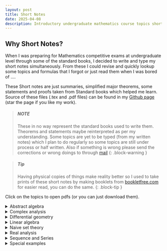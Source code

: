 ```yaml
---
layout: post
title: Short Notes
date: 2025-04-08
description: Introductory undergraduate mathematics course topics short notes summarized or complied from well known books for the topics.
---
```

## Why Short Notes?
When I was preparing for Mathematics competitive exams at undergraduate level through some of the standard books, I decided to write and type my short notes simultaneously. From these I could revise and quickly lookup some topics and formulas that I forgot or just read them when I was bored of ....

These Short notes are just summaries, simplified major theorems, some statements and proofs taken from Standard books which helped me learn. Source of these files (.tex and .pdf files) can be found in my [Github page](https://github.com/Yn37git/Short_Notes) (star the page if you like my work).

> ##### NOTE
> These in no way represent the standard books used to write them. Theorems and statements maybe reinterpreted as per my understanding. Some topics are yet to be typed (from my written notes) which I plan to do regularly so some topics are still under process or half written. Also if something is wrong please send the corrections or wrong doings to through [mail](mailto:yashasn37@gmail.com) 
{: .block-warning }

> ##### Tip
> Having physical copies of things make reality better so I used to take prints of these short notes by making booklets from [bookletfree.com](https://bookletfree.com) for easier read, you can do the same. 
{: .block-tip }

Click on the topics to open pdfs (or you can just download them).

<details>
<summary>Abstract algebra</summary>

<details>
<summary>Group theory</summary>


<object
	data="https://yn37git.github.io/assets/Short_Notes/Abstract_algebra/Group Theory/Group_theory_shortnotes.pdf"
	type="application/pdf"
	width="100%"
	height="650px"
	title="Short Notes"
>
	<iframe 
      src="https://yn37git.github.io/assets/Short_Notes/Abstract_algebra/Group Theory/Group_theory_shortnotes.pdf" 
      onload='this.style.height=this.contentWindow.document.body.scrollHeight+"px";' 
      style="height:650px;width:100%;border:none;overflow:hidden;"
    >
		<p>
			Your browser does not support PDFs.
			<a href="https://yn37git.github.io/assets/Short_Notes/Abstract_algebra/Group Theory/Group_theory_shortnotes.pdf">Download the PDF</a>
		</p>
	</iframe>
</object>
</details>

<details>
<summary>Ring theory</summary>

<object
	data="https://yn37git.github.io/assets/Short_Notes/Abstract_algebra/Ring Theory/Ring_theory_shortnotes.pdf"
	type="application/pdf"
	width="100%"
	height="650px"
	title="Short Notes"
>
	<iframe 
      src="https://yn37git.github.io/assets/Short_Notes/Abstract_algebra/Ring Theory/Ring_theory_shortnotes.pdf" 
      onload='this.style.height=this.contentWindow.document.body.scrollHeight+"px";' 
      style="height:650px;width:100%;border:none;overflow:hidden;"
    >
		<p>
			Your browser does not support PDFs.
			<a href="https://yn37git.github.io/assets/Short_Notes/Abstract_algebra/Ring Theory/Ring_theory_shortnotes.pdf">Download the PDF</a>
		</p>
	</iframe>
</object>
</details>

<details>
<summary>Field and Galios theory</summary>

<object
	data="https://yn37git.github.io/assets/Short_Notes/Abstract_algebra/Field & galios Theory/Field_Galios_Theory_shortnotes.pdf"
	type="application/pdf"
	width="100%"
	height="650px"
	title="Short Notes"
>
	<iframe 
      src="https://yn37git.github.io/assets/Short_Notes/Abstract_algebra/Field & galios Theory/Field_Galios_Theory_shortnotes.pdf" 
      onload='this.style.height=this.contentWindow.document.body.scrollHeight+"px";' 
      style="height:650px;width:100%;border:none;overflow:hidden;"
    >
		<p>
			Your browser does not support PDFs.
			<a href="https://yn37git.github.io/assets/Short_Notes/Abstract_algebra/Field & galios Theory/Field_Galios_Theory_shortnotes.pdf">Download the PDF</a>
		</p>
	</iframe>
</object>
</details>
</details>

<details>
<summary> Complex analysis</summary>

<object
	data="https://yn37git.github.io/assets/Short_Notes/Complex Analysis/Complex_Analysis_short_notes.pdf"
	type="application/pdf"
	width="100%"
	height="650px"
	title="Short Notes"
>
	<iframe 
      src="https://yn37git.github.io/assets/Short_Notes/Complex Analysis/Complex_Analysis_short_notes.pdf" 
      onload='this.style.height=this.contentWindow.document.body.scrollHeight+"px";' 
      style="height:650px;width:100%;border:none;overflow:hidden;"
    >
		<p>
			Your browser does not support PDFs.
			<a href="https://yn37git.github.io/assets/Short_Notes/Complex Analysis/Complex_Analysis_short_notes.pdf">Download the PDF</a>
		</p>
	</iframe>
</object>
</details>

<details>
<summary> Differential geometry</summary>

<object
	data="https://yn37git.github.io/assets/Short_Notes/Diffrential_geometry/Diffrential _geometry_shortnotes.pdf"
	type="application/pdf"
	width="100%"
	height="650px"
	title="Short Notes"
>
	<iframe 
      src="https://yn37git.github.io/assets/Short_Notes/Diffrential_geometry/Diffrential _geometry_shortnotes.pdf" 
      onload='this.style.height=this.contentWindow.document.body.scrollHeight+"px";' 
      style="height:650px;width:100%;border:none;overflow:hidden;"
    >
		<p>
			Your browser does not support PDFs.
			<a href="https://yn37git.github.io/assets/Short_Notes/Diffrential_geometry/Diffrential _geometry_shortnotes.pdf">Download the PDF</a>
		</p>
	</iframe>
</object>
</details>

<details>
<summary> Linear algebra</summary>

<details>
<summary> linear alg</summary>

<object
	data="https://yn37git.github.io/assets/Short_Notes/Linear_Algebra/linear_algebra/Linear_algebra_shortnotes.pdf"
	type="application/pdf"
	width="100%"
	height="650px"
	title="Short Notes"
>
	<iframe 
      src="https://yn37git.github.io/assets/Short_Notes/Linear_Algebra/linear_algebra/Linear_algebra_shortnotes.pdf" 
      onload='this.style.height=this.contentWindow.document.body.scrollHeight+"px";' 
      style="height:650px;width:100%;border:none;overflow:hidden;"
    >
		<p>
			Your browser does not support PDFs.
			<a href="https://yn37git.github.io/assets/Short_Notes/Linear_Algebra/linear_algebra/Linear_algebra_shortnotes.pdf">Download the PDF</a>
		</p>
	</iframe>
</object>
</details>

<details>
<summary> Matrix properties </summary>

<object
	data="https://yn37git.github.io/assets/Short_Notes/Linear_Algebra/matrix_properties/matrix_properties_shortnotes.pdf"
	type="application/pdf"
	width="100%"
	height="650px"
	title="Short Notes"
>
	<iframe 
      src="https://yn37git.github.io/assets/Short_Notes/Linear_Algebra/matrix_properties/matrix_properties_shortnotes.pdf" 
      onload='this.style.height=this.contentWindow.document.body.scrollHeight+"px";' 
      style="height:650px;width:100%;border:none;overflow:hidden;"
    >
		<p>
			Your browser does not support PDFs.
			<a href="https://yn37git.github.io/assets/Short_Notes/Linear_Algebra/matrix_properties/matrix_properties_shortnotes.pdf">Download the PDF</a>
		</p>
	</iframe>
</object>
</details>

<details>
<summary> Numerical Linear algebra </summary>

<object
	data="https://yn37git.github.io/assets/Short_Notes/Numerical_analysis/Numerical_linear_algebra.pdf"
	type="application/pdf"
	width="100%"
	height="650px"
	title="Short Notes"
>
	<iframe 
      src="https://yn37git.github.io/assets/Short_Notes/Numerical_analysis/Numerical_linear_algebra.pdf" 
      onload='this.style.height=this.contentWindow.document.body.scrollHeight+"px";' 
      style="height:650px;width:100%;border:none;overflow:hidden;"
    >
		<p>
			Your browser does not support PDFs.
			<a href="https://yn37git.github.io/assets/Short_Notes/Numerical_analysis/Numerical_linear_algebra.pdf">Download the PDF</a>
		</p>
	</iframe>
</object>
</details>
</details>

<details>
<summary> Naive set theory</summary>

<object
	data="https://yn37git.github.io/assets/Short_Notes/Naive_set_theory/Naive_set_Theory_shortnotes.pdf"
	type="application/pdf"
	width="100%"
	height="650px"
	title="Short Notes"
>
	<iframe 
      src="https://yn37git.github.io/assets/Short_Notes/Naive_set_theory/Naive_set_Theory_shortnotes.pdf" 
      onload='this.style.height=this.contentWindow.document.body.scrollHeight+"px";' 
      style="height:650px;width:100%;border:none;overflow:hidden;"
    >
		<p>
			Your browser does not support PDFs.
			<a href="https://yn37git.github.io/assets/Short_Notes/Naive_set_theory/Naive_set_Theory_shortnotes.pdf">Download the PDF</a>
		</p>
	</iframe>
</object>
</details>

<details>
<summary> Real analysis</summary>

<object
	data="https://yn37git.github.io/assets/Short_Notes/Real_analysis/Real_analysis_shortnotes.pdf"
	type="application/pdf"
	width="100%"
	height="650px"
	title="Short Notes"
>
	<iframe 
      src="https://yn37git.github.io/assets/Short_Notes/Real_analysis/Real_analysis_shortnotes.pdf" 
      onload='this.style.height=this.contentWindow.document.body.scrollHeight+"px";' 
      style="height:650px;width:100%;border:none;overflow:hidden;"
    >
		<p>
			Your browser does not support PDFs.
			<a href="https://yn37git.github.io/assets/Short_Notes/Real_analysis/Real_analysis_shortnotes.pdf">Download the PDF</a>
		</p>
	</iframe>
</object>
</details>

<details>
<summary> Sequence and Series</summary>

<object
	data="https://yn37git.github.io/assets/Short_Notes/Sequence_Series/Sequenece_Series_shortnotes.pdf"
	type="application/pdf"
	width="100%"
	height="650px"
	title="Short Notes"
>
	<iframe 
      src="https://yn37git.github.io/assets/Short_Notes/Sequence_Series/Sequenece_Series_shortnotes.pdf" 
      onload='this.style.height=this.contentWindow.document.body.scrollHeight+"px";' 
      style="height:650px;width:100%;border:none;overflow:hidden;"
    >
		<p>
			Your browser does not support PDFs.
			<a href="https://yn37git.github.io/assets/Short_Notes/Sequence_Series/Sequenece_Series_shortnotes.pdf">Download the PDF</a>
		</p>
	</iframe>
</object>
</details>

<details>
<summary> Special examples</summary>

<object
	data="https://yn37git.github.io/assets/Short_Notes/Special_examples/Special_examples.pdf"
	type="application/pdf"
	width="100%"
	height="650px"
	title="Short Notes"
>
	<iframe 
      src="https://yn37git.github.io/assets/Short_Notes/Special_examples/Special_examples.pdf" 
      onload='this.style.height=this.contentWindow.document.body.scrollHeight+"px";' 
      style="height:650px;width:100%;border:none;overflow:hidden;"
    >
		<p>
			Your browser does not support PDFs.
			<a href="https://yn37git.github.io/assets/Short_Notes/Special_examples/Special_examples.pdf">Download the PDF</a>
		</p>
	</iframe>
</object>
</details>
